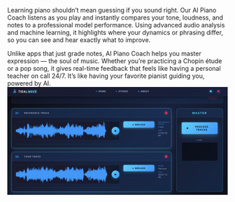Learning piano shouldn’t mean guessing if you sound right. Our AI Piano Coach listens as you play and instantly compares your tone, loudness, and notes to a professional model performance. Using advanced audio analysis and machine learning, it highlights where your dynamics or phrasing differ, so you can see and hear exactly what to improve.

Unlike apps that just grade notes, AI Piano Coach helps you master expression — the soul of music. Whether you’re practicing a Chopin étude or a pop song, it gives real-time feedback that feels like having a personal teacher on call 24/7. It’s like having your favorite pianist guiding you, powered by AI.
<br>
![App](./image.png)
